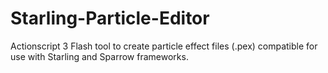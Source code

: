 Starling-Particle-Editor
========================

Actionscript 3 Flash tool to create particle effect files (.pex) compatible for use with Starling and Sparrow frameworks.
